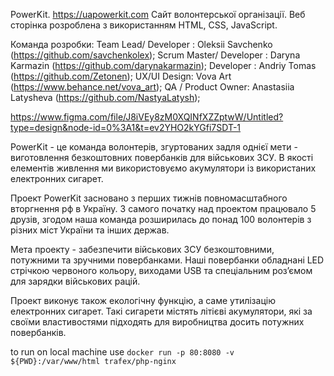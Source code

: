 PowerKit.
https://uapowerkit.com
Сайт волонтерської організації.
Веб сторінка розроблена з використанням HTML, CSS, JavaScript.

Команда розробки:
Team Lead/ Developer : Oleksii Savchenko (https://github.com/savchenkolex);
Scrum Master/ Developer : Daryna Karmazin (https://github.com/darynakarmazin);
Developer : Andriy Tomas (https://github.com/Zetonen);
UX/UI Design: Vova Art (https://www.behance.net/vova_art);
QA / Product Owner: Anastasiia Latysheva (https://github.com/NastyaLatysh);

https://www.figma.com/file/J8iVEy8zM0XQINfXZZptwW/Untitled?type=design&node-id=0%3A1&t=ev2YHO2kYGfi7SDT-1

PowerKit - це команда волонтерів, згуртованих задля однієї мети - виготовлення безкоштовних повербанків для військових ЗСУ. В якості елементів живлення ми використовуємо акумулятори із використаних електронних сигарет.

Проект PowerKit засновано з перших тижнів повномасштабного вторгнення рф в Україну. З самого початку над проектом працювало 5 друзів, згодом наша команда розширилась до понад 100 волонтерів з різних міст України та інших держав.

Мета проекту - забезпечити військових ЗСУ безкоштовними, потужними та зручними повербанками. Наші повербанки обладнані LED стрічкою червоного кольору, виходами USB та спеціальним розʼємом для зарядки військових рацій.

Проект виконує також екологічну функцію, а саме утилізацію електронних сигарет. Такі сигарети містять літієві акумулятори, які за своїми властивостями підходять для виробництва досить потужних повербанків.

to run on local machine use
`docker run -p 80:8080 -v ${PWD}:/var/www/html trafex/php-nginx`